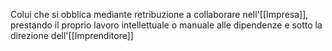 Colui che si obblica mediante retribuzione a collaborare nell'[[Impresa]], prestando il proprio lavoro intellettuale o manuale alle dipendenze e sotto la direzione dell'[[Imprenditore]]
